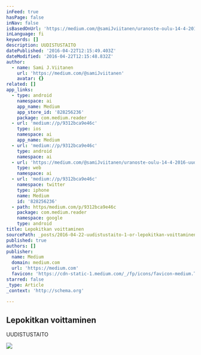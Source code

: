 ```yaml
---
inFeed: true
hasPage: false
inNav: false
isBasedOnUrl: 'https://medium.com/@samiJviitanen/uranoste-oulu-14-4-2016-uudistustaito-i-9312bca9e46c#.sbxk34cjs'
inLanguage: fi
keywords: []
description: UUDISTUSTAITO
datePublished: '2016-04-22T12:15:49.403Z'
dateModified: '2016-04-22T12:15:48.832Z'
author:
  - name: Sami J.Viitanen
    url: 'https://medium.com/@samiJviitanen'
    avatar: {}
related: []
app_links:
  - type: android
    namespace: ai
    app_name: Medium
    app_store_id: '828256236'
    package: com.medium.reader
  - url: 'medium://p/9312bca9e46c'
    type: ios
    namespace: ai
    app_name: Medium
  - url: 'medium://p/9312bca9e46c'
    type: android
    namespace: ai
  - url: 'https://medium.com/@samiJviitanen/uranoste-oulu-14-4-2016-uudistustaito-i-9312bca9e46c'
    type: web
    namespace: ai
  - url: 'medium://p/9312bca9e46c'
    namespace: twitter
    type: iphone
    name: Medium
    id: '828256236'
  - path: https/medium.com/p/9312bca9e46c
    package: com.medium.reader
    namespace: google
    type: android
title: Lepokitkan voittaminen
sourcePath: _posts/2016-04-22-uudistustaito-1-or-lepokitkan-voittaminen.md
published: true
authors: []
publisher:
  name: Medium
  domain: medium.com
  url: 'https://medium.com'
  favicon: 'https://cdn-static-1.medium.com/_/fp/icons/favicon-medium.TAS6uQ-Y7kcKgi0xjcYHXw.ico'
starred: false
_type: Article
_context: 'http://schema.org'

---
```

<article style=""><h1>Lepokitkan voittaminen</h1><p>UUDISTUSTAITO</p><img src="https://s3-us-west-2.amazonaws.com/the-grid-img/p/f516553822c23f930d0e67ee821ee02f28a4fd63.jpg" /></article>